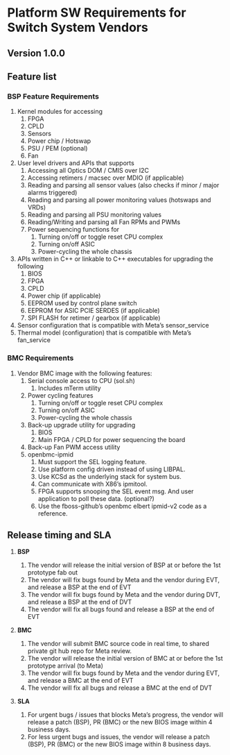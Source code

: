 # Platform SW Requirements for Switch System Vendors

## Version 1.0.0

## Feature list

### BSP Feature Requirements

1. Kernel modules for accessing
    1. FPGA
    2. CPLD
    3. Sensors
    4. Power chip / Hotswap
    5. PSU / PEM (optional)
    6. Fan
2. User level drivers and APIs that supports
    1. Accessing all Optics DOM / CMIS over I2C
    2. Accessing retimers / macsec over MDIO (if applicable)
    3. Reading and parsing all sensor values (also checks if minor / major
        alarms triggered)
    4. Reading and parsing all power monitoring values (hotswaps and VRDs)
    5. Reading and parsing all PSU monitoring values
    6. Reading/Writing and parsing all Fan RPMs and PWMs
    7. Power sequencing functions for
        1. Turning on/off or toggle reset CPU complex
        2. Turning on/off ASIC
        3. Power-cycling the whole chassis
3. APIs written in C++ or linkable to C++ executables for upgrading the
    following
    1. BIOS
    2. FPGA
    3. CPLD
    4. Power chip (if applicable)
    5. EEPROM used by control plane switch
    6. EEPROM for ASIC PCIE SERDES (if applicable)
    7. SPI FLASH for retimer / gearbox (if applicable)
4. Sensor configuration that is compatible with Meta’s sensor_service
5. Thermal model (configuration) that is compatible with Meta’s fan_service

### BMC Requirements

1. Vendor BMC image with the following features:
    1. Serial console access to CPU (sol.sh)
        1. Includes mTerm utility
    2. Power cycling features
        1. Turning on/off or toggle reset CPU complex
        2. Turning on/off ASIC
        3. Power-cycling the whole chassis
    3. Back-up upgrade utility for upgrading
        1. BIOS
        2. Main FPGA / CPLD for power sequencing the board
    4. Back-up Fan PWM access utility
    5. openbmc-ipmid
        1. Must support the SEL logging feature.
        2. Use platform config driven instead of using LIBPAL.
        3. Use KCSd as the underlying stack for system bus.
        4. Can communicate with X86’s ipmitool.
        5. FPGA supports snooping the SEL event msg. And user application to
            poll these data.  (optional?)
        6. Use the fboss-github’s openbmc elbert ipmid-v2 code as a
            reference.

## Release timing and SLA

1. **BSP**

    1. The vendor will release the initial version of BSP at or before the 1st
       prototype fab out
    2. The vendor will fix bugs found by Meta and the vendor during EVT, and
       release a BSP at the end of EVT
    3. The vendor will fix bugs found by Meta and the vendor during DVT, and
       release a BSP at the end of DVT
    4. The vendor will fix all bugs found and release a BSP at the end of EVT

2. **BMC**
    1. The vendor will submit BMC source code in real time, to shared private
       git hub repo for Meta review.
    2. The vendor will release the initial version of BMC at or before the 1st
       prototype arrival (to Meta)
    3. The vendor will fix bugs found by Meta and the vendor during EVT, and
       release a BMC at the end of EVT
    4. The vendor will fix all bugs and release a BMC at the end of DVT

3. **SLA**
    1. For urgent bugs / issues that blocks Meta’s progress, the vendor will
       release a patch (BSP), PR (BMC) or the new BIOS image within 4 business
       days.
    2. For less urgent bugs and issues, the vendor will release a patch (BSP),
       PR (BMC) or the new BIOS image within 8 business days.
